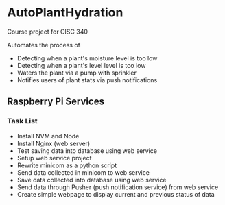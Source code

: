 # AutoPlantHydration
Course project for CISC 340

Automates the process of

- Detecting when a plant's moisture level is too low
- Detecting when a plant's level level is too low
- Waters the plant via a pump with sprinkler
- Notifies users of plant stats via push notifications

## Raspberry Pi Services

### Task List

- Install NVM and Node
- Install Nginx (web server)
- Test saving data into database using web service
- Setup web service project
- Rewrite minicom as a python script
- Send data collected in minicom to web service
- Save data collected into database using web service
- Send data through Pusher (push notification service) from web service
- Create simple webpage to display current and previous status of data
